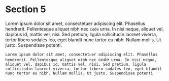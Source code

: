 # Section 5

Lorem ipsum dolor sit amet, consectetuer adipiscing elit. Phasellus hendrerit. Pellentesque aliquet nibh nec `code` urna. In nisi neque, aliquet vel, dapibus id, mattis vel, nisi. Sed pretium, ligula sollicitudin laoreet viverra, tortor libero sodales leo, eget blandit nunc tortor eu nibh. Nullam mollis. Ut justo. Suspendisse potenti.

`Lorem ipsum dolor sit amet, consectetuer adipiscing elit. Phasellus hendrerit. Pellentesque aliquet nibh nec `code` urna. In nisi neque, aliquet vel, dapibus id, mattis vel, nisi. Sed pretium, ligula sollicitudin laoreet viverra, tortor libero sodales leo, eget blandit nunc tortor eu nibh. Nullam mollis. Ut justo. Suspendisse potenti`

